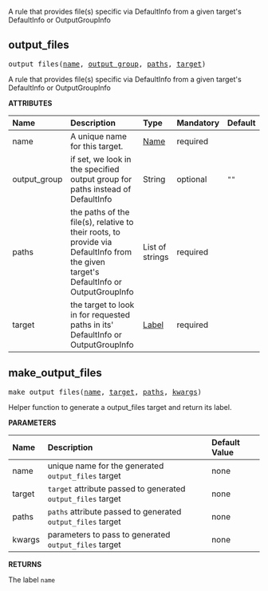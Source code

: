 <!-- Generated with Stardoc: http://skydoc.bazel.build -->

A rule that provides file(s) specific via DefaultInfo from a given target's DefaultInfo or OutputGroupInfo


<a id="output_files"></a>

## output_files

<pre>
output_files(<a href="#output_files-name">name</a>, <a href="#output_files-output_group">output_group</a>, <a href="#output_files-paths">paths</a>, <a href="#output_files-target">target</a>)
</pre>

A rule that provides file(s) specific via DefaultInfo from a given target's DefaultInfo or OutputGroupInfo

**ATTRIBUTES**


| Name  | Description | Type | Mandatory | Default |
| :------------- | :------------- | :------------- | :------------- | :------------- |
| <a id="output_files-name"></a>name |  A unique name for this target.   | <a href="https://bazel.build/concepts/labels#target-names">Name</a> | required |  |
| <a id="output_files-output_group"></a>output_group |  if set, we look in the specified output group for paths instead of DefaultInfo   | String | optional | <code>""</code> |
| <a id="output_files-paths"></a>paths |  the paths of the file(s), relative to their roots, to provide via DefaultInfo from the given target's DefaultInfo or OutputGroupInfo   | List of strings | required |  |
| <a id="output_files-target"></a>target |  the target to look in for requested paths in its' DefaultInfo or OutputGroupInfo   | <a href="https://bazel.build/concepts/labels">Label</a> | required |  |


<a id="make_output_files"></a>

## make_output_files

<pre>
make_output_files(<a href="#make_output_files-name">name</a>, <a href="#make_output_files-target">target</a>, <a href="#make_output_files-paths">paths</a>, <a href="#make_output_files-kwargs">kwargs</a>)
</pre>

Helper function to generate a output_files target and return its label.

**PARAMETERS**


| Name  | Description | Default Value |
| :------------- | :------------- | :------------- |
| <a id="make_output_files-name"></a>name |  unique name for the generated <code>output_files</code> target   |  none |
| <a id="make_output_files-target"></a>target |  <code>target</code> attribute passed to generated <code>output_files</code> target   |  none |
| <a id="make_output_files-paths"></a>paths |  <code>paths</code> attribute passed to generated <code>output_files</code> target   |  none |
| <a id="make_output_files-kwargs"></a>kwargs |  parameters to pass to generated <code>output_files</code> target   |  none |

**RETURNS**

The label `name`


